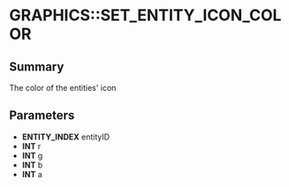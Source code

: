 # GRAPHICS::SET_ENTITY_ICON_COLOR

## Summary
The color of the entities' icon

## Parameters
* **ENTITY_INDEX** entityID
* **INT** r
* **INT** g
* **INT** b
* **INT** a